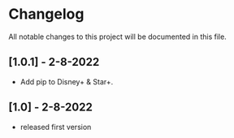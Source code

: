# Changelog

All notable changes to this project will be documented in this file.

## [1.0.1] - 2-8-2022

* Add pip to Disney+ & Star+.

## [1.0] - 2-8-2022

* released first version